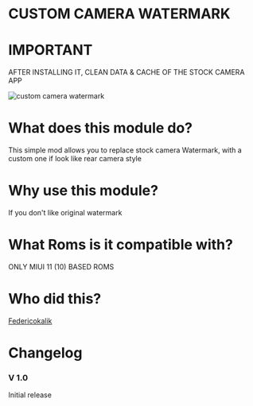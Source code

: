 # CUSTOM CAMERA WATERMARK

# IMPORTANT
AFTER INSTALLING IT, CLEAN DATA & CACHE OF THE STOCK CAMERA APP

![custom camera watermark](https://www.federicocalicchia.it/cwm.jpg)

# What does this module do?
This simple mod allows you to replace stock camera Watermark, with a custom one if look like rear camera style

# Why use this module?

If you don't like original watermark

# What Roms is it compatible with?

ONLY MIUI 11 (10) BASED ROMS

# Who did this?

[Federicokalik](https://github.com/Federicokalik) 

# Changelog


### V 1.0

Initial release

